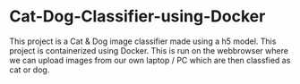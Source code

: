# Cat-Dog-Classifier-using-Docker

This project is a Cat & Dog image classifier made using a h5 model. This project is containerized using Docker. This is run on the webbrowser where we can upload images from our own laptop / PC which are then classfied as cat or dog.
